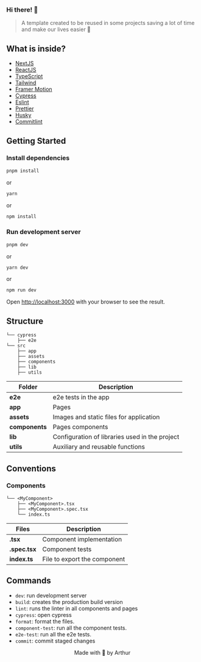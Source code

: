### Hi there! 👋

> A template created to be reused in some projects saving a lot of time and make our lives easier 🤍

## What is inside?

-   [NextJS](https://nextjs.org/docs)
-   [ReactJS](https://reactjs.org)
-   [TypeScript](https://www.typescriptlang.org)
-   [Tailwind](https://tailwindcss.com/)
-   [Framer Motion](https://www.framer.com/motion)
-   [Cypress](https://www.cypress.io/)
-   [Eslint](https://eslint.org)
-   [Prettier](https://prettier.io)
-   [Husky](https://github.com/typicode/husky)
-   [Commitlint](https://commitlint.js.org/#/)

## Getting Started

### Install dependencies

```bash
pnpm install
```

or

```bash
yarn
```

or

```bash
npm install
```

### Run development server

```bash
pnpm dev
```

or

```bash
yarn dev
```

or

```bash
npm run dev
```

Open [http://localhost:3000](http://localhost:3000) with your browser to see the result.

## Structure

```
└── cypress
    ├── e2e
└── src
    ├── app
    ├── assets
    ├── components
    ├── lib
    ├── utils
```

| Folder         | Description                                    |
| -------------- | ---------------------------------------------- |
| **e2e**        | e2e tests in the app                           |
| **app**        | Pages                                          |
| **assets**     | Images and static files for application        |
| **components** | Pages components                               |
| **lib**        | Configuration of libraries used in the project |
| **utils**      | Auxiliary and reusable functions               |

## Conventions

### Components

```
└── <MyComponent>
    ├── <MyComponent>.tsx
    ├── <MyComponent>.spec.tsx
    └── index.ts
```

| Files         | Description                  |
| ------------- | ---------------------------- |
| **.tsx**      | Component implementation     |
| **.spec.tsx** | Component tests              |
| **index.ts**  | File to export the component |

## Commands

-   `dev`: run development server
-   `build`: creates the production build version
-   `lint`: runs the linter in all components and pages
-   `cypress`: open cypress
-   `format`: format the files.
-   `component-test`: run all the component tests.
-   `e2e-test`: run all the e2e tests.
-   `commit`: commit staged changes

<p align="center">Made with 🤍 by Arthur</p>
